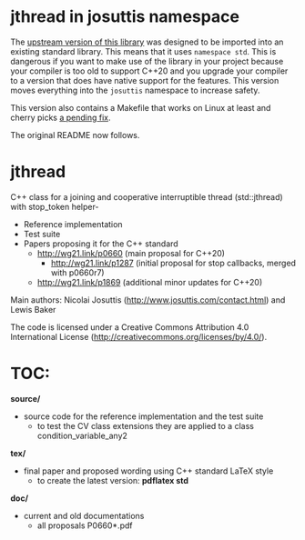 # jthread in josuttis namespace

The [upstream version of this library](https://github.com/josuttis/jthread)
was designed to be imported into an existing standard library. This means
that it uses `namespace std`. This is dangerous if you want to make use of
the library in your project because your compiler is too old to support
C++20 and you upgrade your compiler to a version that does have native
support for the features. This version moves everything into the `josuttis`
namespace to increase safety.

This version also contains a Makefile that works on Linux at least and
cherry picks [a pending fix](https://github.com/josuttis/jthread/pull/43).

The original README now follows.

# jthread
C++ class for a joining and cooperative interruptible thread (std::jthread) with stop_token helper-
- Reference implementation
- Test suite
- Papers proposing it for the C++ standard
  -  http://wg21.link/p0660  (main proposal for C++20)
     - http://wg21.link/p1287  (initial proposal for stop callbacks, merged with p0660r7)
  -  http://wg21.link/p1869  (additional minor updates for C++20)

Main authors:  Nicolai Josuttis (http://www.josuttis.com/contact.html) and Lewis Baker

The code is licensed under a Creative Commons Attribution 4.0 International License 
(http://creativecommons.org/licenses/by/4.0/).

TOC:
====

<b>source/</b>
- source code for the reference implementation
  and the test suite
  - to test the CV class extensions they are applied to a class condition_variable_any2

<b>tex/</b>
- final paper and proposed wording using C++ standard LaTeX style
  - to create the latest version:  <b>pdflatex std</b> 

<b>doc/</b>
- current and old documentations
  - all proposals P0660*.pdf

